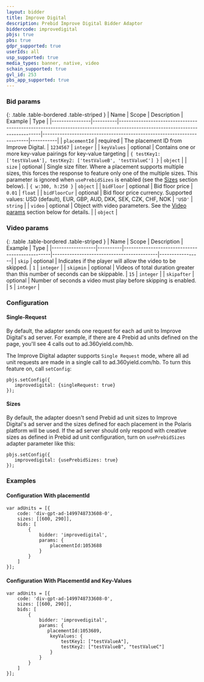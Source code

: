```yaml
---
layout: bidder
title: Improve Digital
description: Prebid Improve Digital Bidder Adaptor
biddercode: improvedigital
pbjs: true
pbs: true
gdpr_supported: true
userIds: all
usp_supported: true
media_types: banner, native, video
schain_supported: true
gvl_id: 253
pbs_app_supported: true
---
```


### Bid params

{: .table .table-bordered .table-striped }
| Name           | Scope    | Description                                                                                                                | Example                                                                | Type      |
|----------------|----------|----------------------------------------------------------------------------------------------------------------------------|------------------------------------------------------------------------|-----------|
| `placementId`  | required | The placement ID from Improve Digital.                                                                                     | `1234567`                                                              | `integer` |
| `keyValues`    | optional | Contains one or more key-value pairings for key-value targeting                                                            | `{ testKey1: ['testValueA'], testKey2: ['testValueB', 'testValueC'] }` | `object`  |
| `size`         | optional | Single size filter.  Where a placement supports multiple sizes, this forces the response to feature only one of the multiple sizes. This parameter is ignored when `usePrebidSizes` is enabled (see the [Sizes](#improvedigital-sizes) section below). | `{ w:300, h:250 }`                                                     | `object`  |
| `bidFloor`  | optional | Bid floor price | `0.01` | `float` |
| `bidFloorCur`  | optional | Bid floor price currency. Supported values: USD (default), EUR, GBP, AUD, DKK, SEK, CZK, CHF, NOK | `'USD'` | `string` |
| `video`    | optional | Object with video parameters. See the [Video params](#improvedigital-video) section below for details. | | `object` |

<a name="improvedigital-video"></a>

### Video params

{: .table .table-bordered .table-striped }
| Name             | Scope    | Description                                    | Example                                   | Type            |
|------------------|----------|------------------------------------------------|-------------------------------------------|-----------------|
| `skip`           | optional | Indicates if the player will allow the video to be skipped. | `1` | `integer` |
| `skipmin`        | optional | Videos of total duration greater than this number of seconds can be skippable. | `15` | `integer` |
| `skipafter`      | optional | Number of seconds a video must play before skipping is enabled. | `5` | `integer` |

### Configuration

#### Single-Request

By default, the adapter sends one request for each ad unit to Improve Digital's ad server. For example, if there are 4 Prebid ad units defined on the page, you'll see 4 calls out to ad.360yield.com/hb.

The Improve Digital adapter supports `Single Request` mode, where all ad unit requests are made in a single call to ad.360yield.com/hb. To turn this feature on, call `setConfig`:
```
pbjs.setConfig({
   improvedigital: {singleRequest: true}
});
```

<a name="improvedigital-sizes"></a>

#### Sizes

By default, the adapter doesn't send Prebid ad unit sizes to Improve Digital's ad server and the sizes defined for each placement in the Polaris platform will be used. If the ad server should only respond with creative sizes as defined in Prebid ad unit configuration, turn on `usePrebidSizes` adapter parameter like this:
```
pbjs.setConfig({
   improvedigital: {usePrebidSizes: true}
});
```

<a name="improvedigital-examples" />

### Examples

#### Configuration With placementId

    var adUnits = [{
        code: 'div-gpt-ad-1499748733608-0',
        sizes: [[600, 290]],
        bids: [
            {
                bidder: 'improvedigital',
                params: {
                    placementId:1053688
                }
            }
        ]
    }];

#### Configuration With PlacementId and Key-Values

    var adUnits = [{
        code: 'div-gpt-ad-1499748733608-0',
        sizes: [[600, 290]],
        bids: [
            {
                bidder: 'improvedigital',
                params: {
                   placementId:1053689,
                    keyValues: {
                        testKey1: ["testValueA"],
                        testKey2: ["testValueB", "testValueC"]
                    }
                }
            }
        ]
    }];
